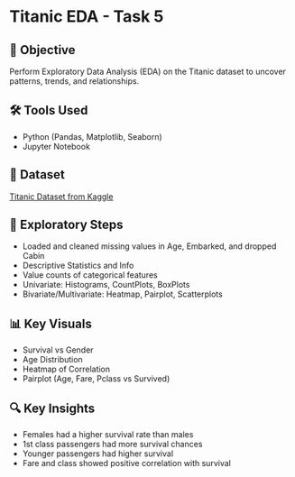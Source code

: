 # Titanic EDA - Task 5 

## 📌 Objective
Perform Exploratory Data Analysis (EDA) on the Titanic dataset to uncover patterns, trends, and relationships.

## 🛠 Tools Used
- Python (Pandas, Matplotlib, Seaborn)
- Jupyter Notebook


## 📁 Dataset
[Titanic Dataset from Kaggle](https://www.kaggle.com/c/titanic/data?select=train.csv)

## 🧪 Exploratory Steps

- Loaded and cleaned missing values in Age, Embarked, and dropped Cabin
- Descriptive Statistics and Info
- Value counts of categorical features
- Univariate: Histograms, CountPlots, BoxPlots
- Bivariate/Multivariate: Heatmap, Pairplot, Scatterplots

## 📊 Key Visuals
- Survival vs Gender
- Age Distribution
- Heatmap of Correlation
- Pairplot (Age, Fare, Pclass vs Survived)

## 🔍 Key Insights
- Females had a higher survival rate than males
- 1st class passengers had more survival chances
- Younger passengers had higher survival
- Fare and class showed positive correlation with survival
